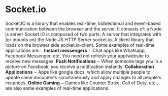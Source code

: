 # Socket.io
Socket.IO is a library that enables real-time, bidirectional and event-based communication between the browser and the server. It consists of: a Node. js server
Socket.IO is composed of two parts: A server that integrates with (or mounts on) the Node.JS HTTP Server socket.io. A client library that loads on the browser side socket.io-client.
Some examples of real-time applications are −
**Instant messengers** − Chat apps like Whatsapp, Facebook Messenger, etc. You need not refresh your app/website to receive new messages.
**Push Notifications** − When someone tags you in a picture on Facebook, you receive a notification instantly.
**Collaboration Applications** − Apps like google docs, which allow multiple people to update same documents simultaneously and apply changes to all people's instances.
**Online Gaming** − Games like Counter Strike, Call of Duty, etc., are also some examples of real-time applications.

